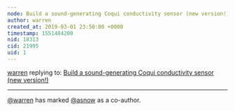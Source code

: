 ```yaml
---
node: Build a sound-generating Coqui conductivity sensor (new version!)
author: warren
created_at: 2019-03-01 23:50:00 +0000
timestamp: 1551484200
nid: 18313
cid: 21995
uid: 1
---
```




[warren](../profile/warren) replying to: [Build a sound-generating Coqui conductivity sensor (new version!)](../notes/warren/03-01-2019/build-a-sound-generating-coqui-conductivity-sensor)

----
 [@warren](/profile/warren) has marked [@asnow](/profile/asnow) as a co-author. 